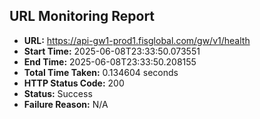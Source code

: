 ## URL Monitoring Report

- **URL:** https://api-gw1-prod1.fisglobal.com/gw/v1/health
- **Start Time:** 2025-06-08T23:33:50.073551
- **End Time:** 2025-06-08T23:33:50.208155
- **Total Time Taken:** 0.134604 seconds
- **HTTP Status Code:** 200
- **Status:** Success
- **Failure Reason:** N/A
